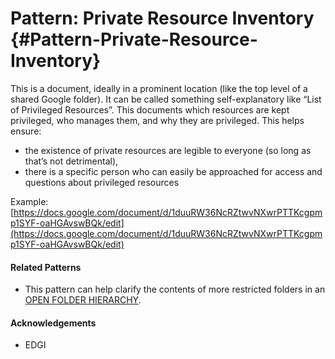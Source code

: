 # Pattern: Private Resource Inventory {#Pattern-Private-Resource-Inventory}

This is a document, ideally in a prominent location \(like the top level of a shared Google folder\). It can be called something self-explanatory like “List of Privileged Resources”. This documents which resources are kept privileged, who manages them, and why they are privileged. This helps ensure:

* the existence of private resources are legible to everyone \(so long as that’s not detrimental\),
* there is a specific person who can easily be approached for access and questions about privileged resources

Example: [https://docs.google.com/document/d/1duuRW36NcRZtwvNXwrPTTKcgpmp1SYF-oaHGAvswBQk/edit](https://docs.google.com/document/d/1duuRW36NcRZtwvNXwrPTTKcgpmp1SYF-oaHGAvswBQk/edit)

#### Related Patterns

* This pattern can help clarify the contents of more restricted folders in an [OPEN FOLDER HIERARCHY](/open-folder-hierarchy.md).

#### Acknowledgements

* EDGI



